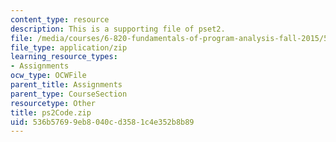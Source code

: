 ```yaml
---
content_type: resource
description: This is a supporting file of pset2.
file: /media/courses/6-820-fundamentals-of-program-analysis-fall-2015/536b57699eb8040cd3581c4e352b8b89_ps2Code.zip
file_type: application/zip
learning_resource_types:
- Assignments
ocw_type: OCWFile
parent_title: Assignments
parent_type: CourseSection
resourcetype: Other
title: ps2Code.zip
uid: 536b5769-9eb8-040c-d358-1c4e352b8b89
---
```

